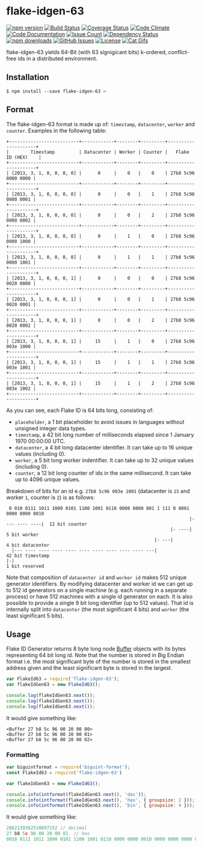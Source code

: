 flake-idgen-63
===========
[![npm version](https://img.shields.io/npm/v/flake-idgen-63.svg)](https://www.npmjs.com/package/flake-idgen-63)
[![Build Status](https://travis-ci.org/luxe-eng/flake-idgen-63.svg?branch=master)](https://travis-ci.org/luxe-eng/flake-idgen-63)
[![Coverage Status](https://coveralls.io/repos/github/luxe-eng/flake-idgen-63/badge.svg?branch=master)](https://coveralls.io/github/luxe-eng/flake-idgen-63?branch=master)
[![Code Climate](https://codeclimate.com/github/luxe-eng/flake-idgen-63/badges/gpa.svg)](https://codeclimate.com/github/luxe-eng/flake-idgen-63)
[![Code Documentation](http://inch-ci.org/github/luxe-eng/flake-idgen-63.svg?branch=master&style=shields)](http://inch-ci.org/github/luxe-eng/flake-idgen-63)
[![Issue Count](https://codeclimate.com/github/luxe-eng/flake-idgen-63/badges/issue_count.svg)](https://codeclimate.com/github/luxe-eng/flake-idgen-63)
[![Dependency Status](https://david-dm.org/luxe-eng/flake-idgen-63.svg)](https://david-dm.org/luxe-eng/flake-idgen-63)
[![npm downloads](https://img.shields.io/npm/dm/flake-idgen-63.svg)](https://www.npmjs.com/package/flake-idgen-63)
[![GitHub Issues](https://img.shields.io/github/issues/luxe-eng/flake-idgen-63.svg)](https://github.com/luxe-eng/flake-idgen-63/issues?q=is%3Aopen)
[![License](https://img.shields.io/npm/l/flake-idgen-63.svg)](LICENSE.txt)
[![Cat Gifs](https://img.shields.io/badge/powered%20by-cat%20gifs%20%F0%9F%90%88-brightgreen.svg)](http://giphy.com/search/cat)

flake-idgen-63 yields 64-Bit (with 63 signigicant bits) k-ordered, conflict-free ids in a distributed environment.

## Installation

```
$ npm install --save flake-idgen-63 ⏎
```

## Format ##

The flake-idgen-63 format is made up of: `timestamp`, `datacenter`, `worker` and `counter`. Examples in the following table: 
```
+--------------------------+------------+--------+---------+---------------------+
|        Timestamp         | Datacenter | Worker | Counter |   Flake ID (HEX)    |
+--------------------------+------------+--------+---------+---------------------+
| [2013, 3, 1, 0, 0, 0, 0] |      0     |    0   |    0    | 27b8 5c96 0000 0000 |
+--------------------------+------------+--------+---------+---------------------+
| [2013, 3, 1, 0, 0, 0, 0] |      0     |    0   |    1    | 27b8 5c96 0000 0001 |
+--------------------------+------------+--------+---------+---------------------+
| [2013, 3, 1, 0, 0, 0, 0] |      0     |    0   |    2    | 27b8 5c96 0000 0002 |
+--------------------------+------------+--------+---------+---------------------+
| [2013, 3, 1, 0, 0, 0, 0] |      0     |    1   |    0    | 27b8 5c96 0000 1000 |
+--------------------------+------------+--------+---------+---------------------+
| [2013, 3, 1, 0, 0, 0, 0] |      0     |    1   |    1    | 27b8 5c96 0000 1001 |
+--------------------------+------------+--------+---------+---------------------+
| [2013, 3, 1, 0, 0, 0, 1] |      0     |    0   |    0    | 27b8 5c96 0020 0000 |
+--------------------------+------------+--------+---------+---------------------+
| [2013, 3, 1, 0, 0, 0, 1] |      0     |    0   |    1    | 27b8 5c96 0020 0001 |
+--------------------------+------------+--------+---------+---------------------+
| [2013, 3, 1, 0, 0, 0, 1] |      0     |    0   |    2    | 27b8 5c96 0020 0002 |
+--------------------------+------------+--------+---------+---------------------+
| [2013, 3, 1, 0, 0, 0, 1] |     15     |    1   |    0    | 27b8 5c96 003e 1000 |
+--------------------------+------------+--------+---------+---------------------+
| [2013, 3, 1, 0, 0, 0, 1] |     15     |    1   |    1    | 27b8 5c96 003e 1001 |
+--------------------------+------------+--------+---------+---------------------+
| [2013, 3, 1, 0, 0, 0, 1] |     15     |    1   |    2    | 27b8 5c96 003e 1002 |
+--------------------------+------------+--------+---------+---------------------+
```

As you can see, each Flake ID is 64 bits long, consisting of:
* `placeholder`, a 1 bit placeholder to avoid issues in languages without unsigned integer data types.
* `timestamp`, a 42 bit long number of milliseconds elapsed since 1 January 1970 00:00:00 UTC.
* `datacenter`, a 4 bit long datacenter identifier. It can take up to 16 unique values (including 0).
* `worker`, a 5 bit long worker indentifier. It can take up to 32 unique values (including 0).
* `counter`, a 12 bit long counter of ids in the same millisecond. It can take up to 4096 unique values. 

Breakdown of bits for an id e.g. `27b8 5c96 003e 1001` (datacenter is `15` and worker `1`, counter is `2`) is as follows:
```
 0 010 0111 1011 1000 0101 1100 1001 0110 0000 0000 001 1 111 0 0001 0000 0000 0010
                                                                    |---- ---- ----|  12 bit counter
                                                             |- ----|                  5 bit worker
                                                       |- ---|                         4 bit datacenter
  |--- ---- ---- ---- ---- ---- ---- ---- ---- ---- ---|                              42 bit timestamp
|-|                                                                                    1 bit reserved
```

Note that composition of `datacenter id` and `worker id` makes 512 unique generator identifiers. By modifying datacenter and worker id we can get up to 512 id generators on a single machine (e.g. each running in a separate process) or have 512 machines with a single id generator on each. It is also possible to provide a single 9 bit long identifier (up to 512 values). That id is internally split into `datacenter` (the most significant 4 bits) and `worker` (the least significant 5 bits).

## Usage ##

Flake ID Generator returns 8 byte long node [Buffer](http://nodejs.org/api/buffer.html) objects with its bytes representing 64 bit long id. Note that the number is stored in Big Endian format i.e. the most significant byte of the number is stored in the smallest address given and the least significant byte is stored in the largest.

```js
var FlakeId63 = require('flake-idgen-63');
var flakeIdGen63 = new FlakeId63();

console.log(flakeIdGen63.next());
console.log(flakeIdGen63.next());
console.log(flakeIdGen63.next());
```

It would give something like:
```
<Buffer 27 b8 5c 96 00 20 00 00>
<Buffer 27 b8 5c 96 00 20 00 01>
<Buffer 27 b8 5c 96 00 20 00 02>
```

### Formatting ###

```js
var biguintformat = require('biguint-format');
const FlakeId63 = require('flake-idgen-63')

var flakeIdGen63 = new FlakeId63();

console.info(intformat(flakeIdGen63.next(), 'dec'));
console.info(intformat(flakeIdGen63.next(), 'hex', { groupsize: 2 }));
console.info(intformat(flakeIdGen63.next(), 'bin', { groupsize: 4 }));
```

It would give something like:
```js
2862139362510897152 // decimal
27 b8 5c 96 00 20 00 01  // hex
0010 0111 1011 1000 0101 1100 1001 0110 0000 0000 0010 0000 0000 0000 0000 0010  // binary
```